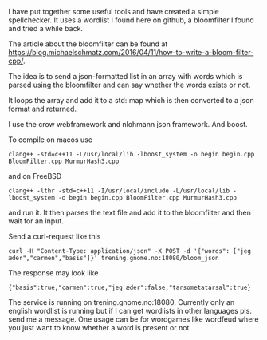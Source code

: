 I have put together some useful tools and have created a simple spellchecker.
It uses a wordlist I found here on github, a bloomfilter I found and tried
a while back.

The article about the bloomfilter can be found at https://blog.michaelschmatz.com/2016/04/11/how-to-write-a-bloom-filter-cpp/.

The idea is to send a json-formatted list in an array with words which is
parsed using the bloomfilter and can say whether the words exists or not.

It loops the array and add it to a std::map which is then converted to a
json format and returned.

I use the crow webframework and nlohmann json framework. And boost.

To compile on macos use

`clang++ -std=c++11 -L/usr/local/lib -lboost_system -o begin begin.cpp BloomFilter.cpp MurmurHash3.cpp`

and on FreeBSD

`clang++ -lthr -std=c++11 -I/usr/local/include -L/usr/local/lib -lboost_system -o begin begin.cpp BloomFilter.cpp MurmurHash3.cpp`

and run it. It then parses the text file and add it to the bloomfilter and then wait for an input.

Send a curl-request like this

`curl -H "Content-Type: application/json" -X POST -d '{"words": ["jeg æder","carmen","basis"]}' trening.gnome.no:18080/bloom_json`

The response may look like

`{"basis":true,"carmen":true,"jeg æder":false,"tarsometatarsal":true}`

The service is running on trening.gnome.no:18080. Currently only an english wordlist is running but if I can get
wordlists in other languages pls. send me a message. One usage can be for wordgames like wordfeud where you just
want to know whether a word is present or not.
